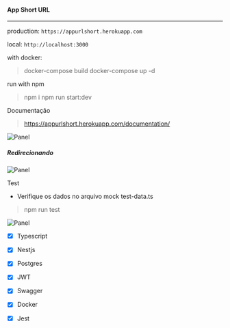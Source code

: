 #### App Short URL
_______


production: ```https://appurlshort.herokuapp.com```

local: ```http://localhost:3000```


with docker:

>docker-compose build
>docker-compose up -d

run with npm 
>npm i
>npm run start:dev

Documentação 

>https://appurlshort.herokuapp.com/documentation/

![Panel](https://i.ibb.co/mCdZXRC/2.png)


##### Redirecionando
![Panel](https://i.ibb.co/gFCZPcS/1.png)


Test
* Verifique os dados no arquivo mock test-data.ts
> npm run test

![Panel](https://i.ibb.co/dKRKcpz/Sem-t-tulo.png)

- [x] Typescript
- [x] Nestjs
- [x] Postgres
- [x] JWT
- [x] Swagger
- [x] Docker
- [x] Jest

